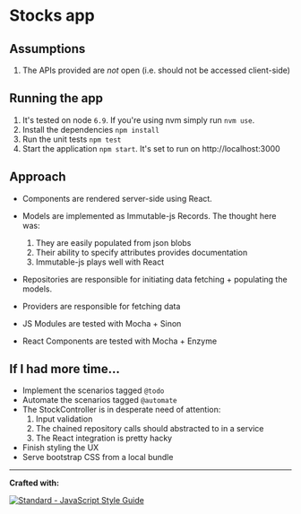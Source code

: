# Stocks app

## Assumptions

1. The APIs provided are *not* open (i.e. should not be accessed client-side)

## Running the app

1. It's tested on node `6.9`. If you're using nvm simply run `nvm use`.
2. Install the dependencies `npm install`
3. Run the unit tests `npm test`
4. Start the application `npm start`. It's set to run on http://localhost:3000


## Approach

- Components are rendered server-side using React.
- Models are implemented as Immutable-js Records. The thought here was:
  1. They are easily populated from json blobs
  2. Their ability to specify attributes provides documentation
  3. Immutable-js plays well with React

- Repositories are responsible for initiating data fetching + populating the models.
- Providers are responsible for fetching data
- JS Modules are tested with Mocha + Sinon
- React Components are tested with Mocha + Enzyme

## If I had more time...

- Implement the scenarios tagged `@todo`
- Automate the scenarios tagged `@automate`
- The StockController is in desperate need of attention:
  1. Input validation
  2. The chained repository calls should abstracted to in a service
  3. The React integration is pretty hacky
- Finish styling the UX
- Serve bootstrap CSS from a local bundle

---
**Crafted with:**

[![Standard - JavaScript Style Guide](https://cdn.rawgit.com/feross/standard/master/badge.svg)](https://github.com/feross/standard)
